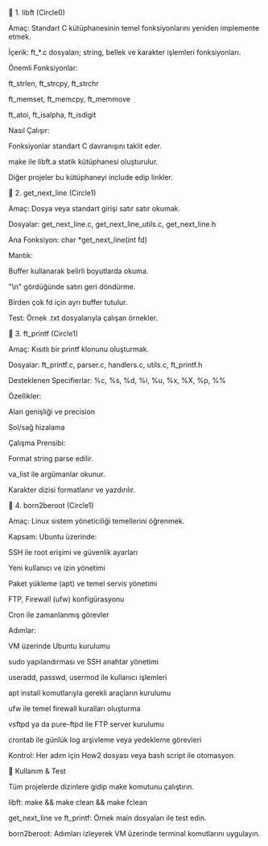 📁 1. libft (Circle0)

Amaç: Standart C kütüphanesinin temel fonksiyonlarını yeniden implemente etmek.

İçerik: ft_*.c dosyaları; string, bellek ve karakter işlemleri fonksiyonları.

Önemli Fonksiyonlar:

ft_strlen, ft_strcpy, ft_strchr

ft_memset, ft_memcpy, ft_memmove

ft_atoi, ft_isalpha, ft_isdigit

Nasıl Çalışır:

Fonksiyonlar standart C davranışını taklit eder.

make ile libft.a statik kütüphanesi oluşturulur.

Diğer projeler bu kütüphaneyi include edip linkler.

📁 2. get_next_line (Circle1)

Amaç: Dosya veya standart girişi satır satır okumak.

Dosyalar: get_next_line.c, get_next_line_utils.c, get_next_line.h

Ana Fonksiyon: char *get_next_line(int fd)

Mantık:

Buffer kullanarak belirli boyutlarda okuma.

"\n" gördüğünde satırı geri döndürme.

Birden çok fd için ayrı buffer tutulur.

Test: Örnek .txt dosyalarıyla çalışan örnekler.

📁 3. ft_printf (Circle1)

Amaç: Kısıtlı bir printf klonunu oluşturmak.

Dosyalar: ft_printf.c, parser.c, handlers.c, utils.c, ft_printf.h

Desteklenen Specifierlar: %c, %s, %d, %i, %u, %x, %X, %p, %%

Özellikler:

Alan genişliği ve precision

Sol/sağ hizalama

Çalışma Prensibi:

Format string parse edilir.

va_list ile argümanlar okunur.

Karakter dizisi formatlanır ve yazdırılır.

📁 4. born2beroot (Circle1)

Amaç: Linux sistem yöneticiliği temellerini öğrenmek.

Kapsam: Ubuntu üzerinde:

SSH ile root erişimi ve güvenlik ayarları

Yeni kullanıcı ve izin yönetimi

Paket yükleme (apt) ve temel servis yönetimi

FTP, Firewall (ufw) konfigürasyonu

Cron ile zamanlanmış görevler

Adımlar:

VM üzerinde Ubuntu kurulumu

sudo yapılandırması ve SSH anahtar yönetimi

useradd, passwd, usermod ile kullanıcı işlemleri

apt install komutlarıyla gerekli araçların kurulumu

ufw ile temel firewall kuralları oluşturma

vsftpd ya da pure-ftpd ile FTP server kurulumu

crontab ile günlük log arşivleme veya yedekleme görevleri

Kontrol: Her adım için How2 dosyası veya bash script ile otomasyon.

🚀 Kullanım & Test

Tüm projelerde dizinlere gidip make komutunu çalıştırın.

libft: make && make clean && make fclean

get_next_line ve ft_printf: Örnek main dosyaları ile test edin.

born2beroot: Adımları izleyerek VM üzerinde terminal komutlarını uygulayın.


